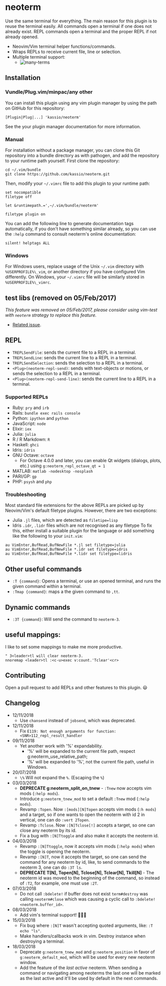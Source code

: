 # neoterm

Use the same terminal for everything. The main reason for this plugin is to
reuse the terminal easily. All commands open a terminal if one does not already
exist. REPL commands open a terminal and the proper REPL if not already opened.

- Neovim/Vim terminal helper functions/commands.
- Wraps REPLs to receive current file, line or selection.
- Multiple terminal support:
  - ![many-terms](https://cloud.githubusercontent.com/assets/120483/8921869/fe459572-34b1-11e5-93c9-c3b6f3b44719.gif)

## Installation

### Vundle/Plug.vim/minpac/any other

You can install this plugin using any vim plugin manager by using the path on
GitHub for this repository:

```vim
[Plugin|Plug|...] 'kassio/neoterm'
```

See the your plugin manager documentation for more information.

### Manual

For installation without a package manager, you can clone this Git repository
into a bundle directory as with pathogen, and add the repository to your
runtime path yourself. First clone the repository:

```console
cd ~/.vim/bundle
git clone https://github.com/kassio/neoterm.git
```

Then, modify your `~/.vimrc` file to add this plugin to your runtime path:

```vim
set nocompatible
filetype off

let &runtimepath.=',~/.vim/bundle/neoterm'

filetype plugin on
```

You can add the following line to generate documentation tags automatically,
if you don't have something similar already, so you can use the `:help` command
to consult neoterm's online documentation:

```vim
silent! helptags ALL
```

### Windows

For Windows users, replace usage of the Unix `~/.vim` directory with
`%USERPROFILE%\_vim`, or another directory if you have configured
Vim differently. On Windows, your `~/.vimrc` file will be similarly
stored in `%USERPROFILE%\_vimrc`.

## test libs (removed on 05/Feb/2017)

*This feature was removed on 05/Feb/2017, please consider using vim-test with
`neoterm` strategy to replace this feature.*

- [Related issue](https://github.com/kassio/neoterm/issues/123).

## REPL

* `TREPLSendFile`: sends the current file to a REPL in a terminal.
* `TREPLSendLine`: sends the current line to a REPL in a terminal.
* `TREPLSendSelection`: sends the selection to a REPL in a terminal.
* `<Plug>(neoterm-repl-send)`: sends with text-objects or motions, or sends the
  selection to a REPL in a terminal.
* `<Plug>(neoterm-repl-send-line)`: sends the current line to a REPL in a
  terminal.

### Supported REPLs

* Ruby: `pry` and `irb`
* Rails: `bundle exec rails console`
* Python: `ipython` and `python`
* JavaScript: `node`
* Elixir: `iex`
* Julia: `julia`
* R / R Markdown: `R`
* Haskell: `ghci`
* Idris: `idris`
* GNU Octave: `octave`
  * For Octave 4.0.0 and later, you can enable Qt widgets (dialogs, plots, etc.) using `g:neoterm_repl_octave_qt = 1`
* MATLAB: `matlab -nodesktop -nosplash`
* PARI/GP: `gp`
* PHP: `psysh` and `php`

### Troubleshooting

Most standard file extensions for the above REPLs are picked up by Neovim/Vim's
default filetype plugins. However, there are two exceptions:
* Julia `.jl` files, which are detected as `filetipe=lisp`
* Idris `.idr`, `.lidr` files which are not recognised as any filetype
To fix this, either install a suitable plugin for the language or add something like
the following to your `init.vim`:
```viml
au VimEnter,BufRead,BufNewFile *.jl set filetype=julia
au VimEnter,BufRead,BufNewFile *.idr set filetype=idris
au VimEnter,BufRead,BufNewFile *.lidr set filetype=lidris
```

## Other useful commands

* `:T {command}`: Opens a terminal, or use an opened terminal, and runs the
                  given command within a terminal.
* `:Tmap {command}`: maps a the given command to `,tt`.

## Dynamic commands

* `:3T {command}`: Will send the command to `neoterm-3`.

## useful mappings:

I like to set some mappings to make me more productive.

```viml
" 3<leader>tl will clear neoterm-3.
nnoremap <leader>tl :<c-u>exec v:count.'Tclear'<cr>
```

## Contributing

Open a pull request to add REPLs and other features to this plugin. :smiley:

## Changelog

* 12/11/2018
  - Use `chansend` instead of `jobsend`, which was deprecated.
* 12/11/2018
  - Fix `E119: Not enough arguments for function: <SNR>112_repl_result_handler`
* 09/11/2018
  - Yet another work with '%' expandability.
    - '%' will be expanded to the current file path, respect g:neoterm_use_relative_path;
    - '\%' will be expanded to '%', not the current file path, useful in Windows.
* 20/07/2018
  - `\%` Will not expand the `%`. (Escaping the `%`)
* 03/03/2018
  - **DEPRECATE g:neoterm_split_on_tnew** - `:Tnew` now accepts vim mods (`:help mods`).
  - Introduce `g:neoterm_tnew_mod` to set a default `:Tnew` mod (`:help mods`).
  - Revamp `:Topen`. Now `:[mods][N]Topen` accepts vim mods (`:h mods`) and a
    target, so if one wants to open the neoterm with id 2 in vertical, one can
    do `:vert 2Topen`.
  - Revamp `:Tclose`. Now `:[N]Tclose[!]` accepts a target, so one can close any
    neoterm by its id.
  - Fix a bug with `:[N]Ttoggle` and also make it accepts the neoterm id.
* 04/03/2018
  - Revamp `:[N]Ttoggle`, now it accepts vim mods (`:help mods`) when the toggle
    is opening the neoterm.
  - Revamp `:[N]T`, now it accepts the target, so one can send the command for
    any neoterm by id, like, to send commands to the neoterm 3, one can do
     `:3T ls`.
  - **DEPRECATE T[N], Topen[N], Tclose[N], Tclear[N], Tkill[N]** - The neoterm
    id was moved to the beginning of the command, so instead of `:T2`, for
    example, one must use `:2T`.
* 07/03/2018
  - Do not call `:bdelete!` if buffer does not exist `term#destroy` was calling
    `neoterm#close` which was causing a cyclic call to `:bdelete!
    <neoterm.buffer_id>`.
* 08/03/2018
  - Add vim's terminal support! 🎉🎉🎉
* 15/03/2018
  - Fix bug where `:[N]T` wasn't accepting quoted arguments, like:
    `:T echo "ls"`.
  - Make handlers/callbacks work in vim. Destroy instance when destroying a
    terminal.
* 18/03/2018
  - Deprecate `g:neoterm_tnew_mod` and `g:neoterm_position` in favor of
    `g:neoterm_default_mod`, which will be used for every new neoterm window.
  - Add the feature of the _last active_ neoterm. When sending a command or
    navigating among neoterms the last one will be marked as the last active and
    it'll be used by default in the next commands.
